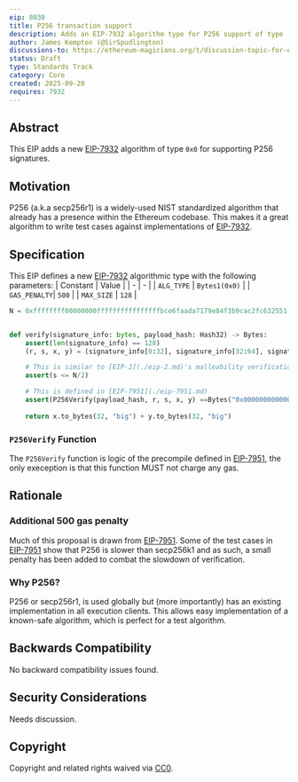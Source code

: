 ```yaml
---
eip: 8030
title: P256 transaction support
description: Adds an EIP-7932 algorithm type for P256 support of type `0x0`
author: James Kempton (@SirSpudlington)
discussions-to: https://ethereum-magicians.org/t/discussion-topic-for-eip-8030/25557
status: Draft
type: Standards Track
category: Core
created: 2025-09-20
requires: 7932
---
```


## Abstract

This EIP adds a new [EIP-7932](./eip-7932.md) algorithm of type `0x0` for supporting P256 signatures.

## Motivation

P256 (a.k.a secp256r1) is a widely-used NIST standardized algorithm that already has a presence within the Ethereum codebase. This makes it a great algorithm to write test
cases against implementations of [EIP-7932](./eip-7932.md).

## Specification

This EIP defines a new [EIP-7932](./eip-7932.md) algorithmic type with the following parameters:
| Constant | Value |
| - | - |
| `ALG_TYPE` | `Bytes1(0x0)` |
| `GAS_PENALTY`| `500` |
| `MAX_SIZE` | `128` |

```python
N = 0xffffffff00000000ffffffffffffffffbce6faada7179e84f3b9cac2fc632551


def verify(signature_info: bytes, payload_hash: Hash32) -> Bytes:
    assert(len(signature_info) == 128)
    (r, s, x, y) = (signature_info[0:32], signature_info[32:64], signature_info[64:96], signature_info[96:128])

    # This is similar to [EIP-2](./eip-2.md)'s malleability verification.
    assert(s <= N/2)

    # This is defined in [EIP-7951](./eip-7951.md)
    assert(P256Verify(payload_hash, r, s, x, y) ==Bytes("0x0000000000000000000000000000000000000000000000000000000000000001"))
        
    return x.to_bytes(32, "big") + y.to_bytes(32, "big")
```


### `P256Verify` Function

The `P256Verify` function is logic of the precompile defined in [EIP-7951](./eip-7951.md), the only exeception is that this function MUST not charge any gas.

## Rationale

### Additional 500 gas penalty

Much of this proposal is drawn from [EIP-7951](./eip-7951.md). Some of the test cases in [EIP-7951](./eip-7951.md) show that P256 is slower than secp256k1 and as such, a small penalty has been added to combat the slowdown of verification.

### Why P256?

P256 or secp256r1, is used globally but (more importantly) has an existing implementation in all execution clients. This allows easy implementation of a known-safe algorithm, which is perfect for a test algorithm.

## Backwards Compatibility

No backward compatibility issues found.

## Security Considerations

Needs discussion.
<!-- TODO -->

## Copyright

Copyright and related rights waived via [CC0](../../LICENSE.md).
